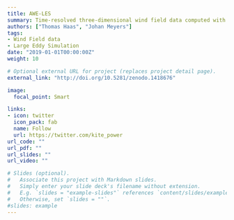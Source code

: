 ```yaml
---
title: AWE-LES
summary: Time-resolved three-dimensional wind field data computed with the pseudo-spectral Large-Eddy Simulation software [SP-Wind](https://www.mech.kuleuven.be/en/tme/research/tfso/wind-energy).
authors: ["Thomas Haas", "Johan Meyers"]
tags:
- Wind Field data
- Large Eddy Simulation
date: "2019-01-01T00:00:00Z"
weight: 10

# Optional external URL for project (replaces project detail page).
external_link: "http://doi.org/10.5281/zenodo.1418676"

image:
  focal_point: Smart

links:
- icon: twitter
  icon_pack: fab
  name: Follow
  url: https://twitter.com/kite_power
url_code: ""
url_pdf: ""
url_slides: ""
url_video: ""

# Slides (optional).
#   Associate this project with Markdown slides.
#   Simply enter your slide deck's filename without extension.
#   E.g. `slides = "example-slides"` references `content/slides/example-slides.md`.
#   Otherwise, set `slides = ""`.
#slides: example
---
```

